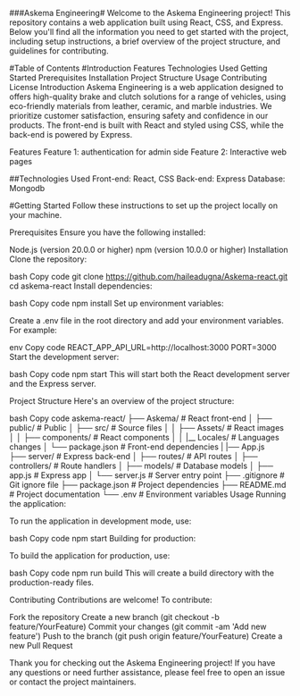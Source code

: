 ###Askema Engineering#
Welcome to the Askema Engineering project! This repository contains a web application built using React, CSS, and Express. Below you'll find all the information you need to get started with the project, including setup instructions, a brief overview of the project structure, and guidelines for contributing.

#Table of Contents
#Introduction
Features
Technologies Used
Getting Started
Prerequisites
Installation
Project Structure
Usage
Contributing
License
Introduction
Askema Engineering is a web application designed to offers high-quality brake and clutch solutions for a range of vehicles, using eco-friendly materials from leather, ceramic, and marble industries. We prioritize customer satisfaction, ensuring safety and confidence in our products. The front-end is built with React and styled using CSS, while the back-end is powered by Express.

Features
Feature 1: authentication for admin side
Feature 2: Interactive web pages

##Technologies Used
Front-end: React, CSS
Back-end: Express
Database: Mongodb

#Getting Started
Follow these instructions to set up the project locally on your machine.

Prerequisites
Ensure you have the following installed:

Node.js (version 20.0.0 or higher)
npm (version 10.0.0 or higher)
Installation
Clone the repository:

bash
Copy code
git clone https://github.com/haileadugna/Askema-react.git
cd askema-react
Install dependencies:

bash
Copy code
npm install
Set up environment variables:

Create a .env file in the root directory and add your environment variables. For example:

env
Copy code
REACT_APP_API_URL=http://localhost:3000
PORT=3000
Start the development server:

bash
Copy code
npm start
This will start both the React development server and the Express server.

Project Structure
Here's an overview of the project structure:

bash
Copy code
askema-react/
├── Askema/                   # React front-end
│   ├── public/               # Public
│   ├── src/                  # Source files
│   │   ├── Assets/       # React images
│   │   ├── components/            # React components
│   │   |__ Locales/        # Languages changes
│   └── package.json          # Front-end dependencies
|   |── App.js   
├── server/                   # Express back-end
│   ├── routes/               # API routes
│   ├── controllers/          # Route handlers
│   ├── models/               # Database models
│   ├── app.js                # Express app
│   └── server.js             # Server entry point
├── .gitignore                # Git ignore file
├── package.json              # Project dependencies
├── README.md                 # Project documentation
└── .env                      # Environment variables
Usage
Running the application:

To run the application in development mode, use:

bash
Copy code
npm start
Building for production:

To build the application for production, use:

bash
Copy code
npm run build
This will create a build directory with the production-ready files.

Contributing
Contributions are welcome! To contribute:

Fork the repository
Create a new branch (git checkout -b feature/YourFeature)
Commit your changes (git commit -am 'Add new feature')
Push to the branch (git push origin feature/YourFeature)
Create a new Pull Request

Thank you for checking out the Askema Engineering project! If you have any questions or need further assistance, please feel free to open an issue or contact the project maintainers.
